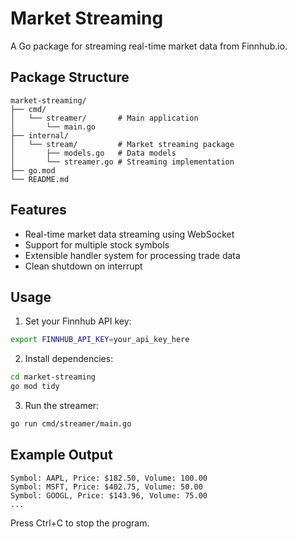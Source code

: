 # Market Streaming

A Go package for streaming real-time market data from Finnhub.io.

## Package Structure

```
market-streaming/
├── cmd/
│   └── streamer/       # Main application
│       └── main.go
├── internal/
│   └── stream/         # Market streaming package
│       ├── models.go   # Data models
│       └── streamer.go # Streaming implementation
├── go.mod
└── README.md
```

## Features

- Real-time market data streaming using WebSocket
- Support for multiple stock symbols
- Extensible handler system for processing trade data
- Clean shutdown on interrupt

## Usage

1. Set your Finnhub API key:
```bash
export FINNHUB_API_KEY=your_api_key_here
```

2. Install dependencies:
```bash
cd market-streaming
go mod tidy
```

3. Run the streamer:
```bash
go run cmd/streamer/main.go
```

## Example Output

```
Symbol: AAPL, Price: $182.50, Volume: 100.00
Symbol: MSFT, Price: $402.75, Volume: 50.00
Symbol: GOOGL, Price: $143.96, Volume: 75.00
...
```

Press Ctrl+C to stop the program.

